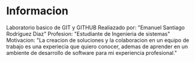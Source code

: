 # Informacion

Laboratorio basico de GIT y GITHUB
Realiazado por: "Emanuel Santiago Rodriguez Diaz"
Profesion: "Estudiante de Ingenieria de sistemas"
Motivacion: "La creacion de soluciones y la colaboracion en un equipo de trabajo es una experiecia que quiero conocer, ademas de aprender en un ambiente de desarrollo de software para mi experiencia profesional."